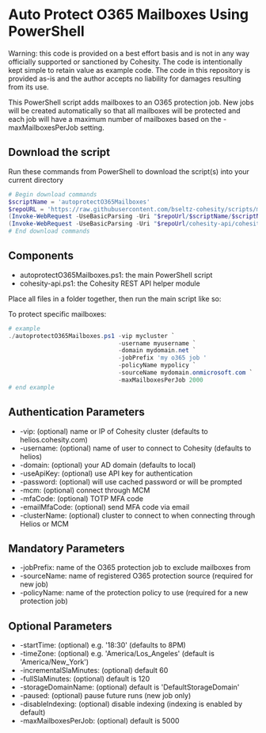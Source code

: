# Auto Protect O365 Mailboxes Using PowerShell

Warning: this code is provided on a best effort basis and is not in any way officially supported or sanctioned by Cohesity. The code is intentionally kept simple to retain value as example code. The code in this repository is provided as-is and the author accepts no liability for damages resulting from its use.

This PowerShell script adds mailboxes to an O365 protection job. New jobs will be created automatically so that all mailboxes will be protected and each job will have a maximum number of mailboxes based on the -maxMailboxesPerJob setting.

## Download the script

Run these commands from PowerShell to download the script(s) into your current directory

```powershell
# Begin download commands
$scriptName = 'autoprotectO365Mailboxes'
$repoURL = 'https://raw.githubusercontent.com/bseltz-cohesity/scripts/master/powershell'
(Invoke-WebRequest -UseBasicParsing -Uri "$repoUrl/$scriptName/$scriptName.ps1").content | Out-File "$scriptName.ps1"; (Get-Content "$scriptName.ps1") | Set-Content "$scriptName.ps1"
(Invoke-WebRequest -UseBasicParsing -Uri "$repoUrl/cohesity-api/cohesity-api.ps1").content | Out-File cohesity-api.ps1; (Get-Content cohesity-api.ps1) | Set-Content cohesity-api.ps1
# End download commands
```

## Components

* autoprotectO365Mailboxes.ps1: the main PowerShell script
* cohesity-api.ps1: the Cohesity REST API helper module

Place all files in a folder together, then run the main script like so:

To protect specific mailboxes:

```powershell
# example
./autoprotectO365Mailboxes.ps1 -vip mycluster `
                               -username myusername `
                               -domain mydomain.net `
                               -jobPrefix 'my o365 job '  
                               -policyName mypolicy `
                               -sourceName mydomain.onmicrosoft.com `
                               -maxMailboxesPerJob 2000
# end example
```

## Authentication Parameters

* -vip: (optional) name or IP of Cohesity cluster (defaults to helios.cohesity.com)
* -username: (optional) name of user to connect to Cohesity (defaults to helios)
* -domain: (optional) your AD domain (defaults to local)
* -useApiKey: (optional) use API key for authentication
* -password: (optional) will use cached password or will be prompted
* -mcm: (optional) connect through MCM
* -mfaCode: (optional) TOTP MFA code
* -emailMfaCode: (optional) send MFA code via email
* -clusterName: (optional) cluster to connect to when connecting through Helios or MCM

## Mandatory Parameters

* -jobPrefix: name of the O365 protection job to exclude mailboxes from
* -sourceName: name of registered O365 protection source (required for new job)
* -policyName: name of the protection policy to use (required for a new protection job)

## Optional Parameters

* -startTime: (optional) e.g. '18:30' (defaults to 8PM)
* -timeZone: (optional) e.g. 'America/Los_Angeles' (default is 'America/New_York')
* -incrementalSlaMinutes: (optional) default 60
* -fullSlaMinutes: (optional) default is 120
* -storageDomainName: (optional) default is 'DefaultStorageDomain'
* -paused: (optional) pause future runs (new job only)
* -disableIndexing: (optional) disable indexing (indexing is enabled by default)
* -maxMailboxesPerJob: (optional) default is 5000
